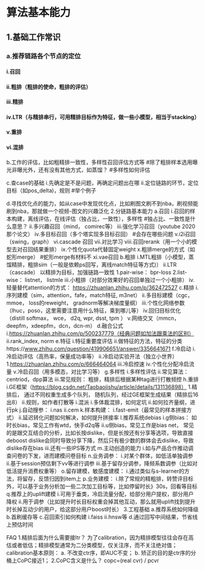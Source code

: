 # 算法基本能力
## 1.基础工作常识
### a.推荐链路各个节点的定位
#### i.召回
#### ii.粗排（粗排的使命，粗排的评估）
#### iii.精排
#### iv.LTR（与精排串行，可用精排目标作为特征，做一些小模型，相当于stacking）
#### v.重排
#### vi.混排

b.工作的评估，比如粗精排一致性，多样性召回评估方式等
#除了粗排样本选用曝光非曝光外，还有没有其他方式，如蒸馏？
#多样性如何评估

c.查case的基础
i.先确定是不是问题，再确定问题出在哪
ii.定位链路的环节，定位目标（如pos_delta)，规则
#举个例子

d.寻找优化点的能力，如从case中发现优化点，比如刷图文刷不到nba，刷视频能刷到nba，那就做一个视频-图文的兴趣泛化
2.分链路基本能力
a.召回
i.召回的样本构建，离线评估，在线评估（独占比，一致性），多样性
#独占比、一致性是什么意思？
ii.多兴趣召回（mind， comirec等）
iii.强化学习召回（youtube 2020那个论文）
iv.多目标召回（多个塔实现多目标召回）
#会存在哪些问题
v.i2i召回（swing，graph）
vi.cascade 召回
vii.对比学习
viii.召回rerank（用一个小的模型去对召回结果重排）
ix.个性化quota代替固定weight
x.粗排merge的方式（如蛇形merge）
#蛇形merge有材料不
xi.vae召回
b.粗排
i.MTL粗排（小模型，蒸馏精排，粗排sim（一般是依赖ps回写，离线match特征等方式)）
ii.LTR（cascade） 以精排为目标，加强链路一致性 
1.pair-wise： bpr-loss
2.list-wise： listnet， listmle
iii.小粗排（对部分效果好的召回单独过一个小粗排）
iv.轻量替代attention的方式： https://zhuanlan.zhihu.com/p/362472527
c.精排
i.序列建模（sim，attention，fafe，match特征, m3net）
ii.多目标建模（cgc，mmoe， loss的reweight， gradnorm等解决梯度量纲）
iii.个性化网络参数（lhuc，poso，这里需要注意用什么特征，乘到哪儿等）
iv.回归目标优化（distill softmax， wce， d2q, wpr, dsst, tpm ）
v.网络交叉（mmcn，deepfm，xdeepfm，dcn，dcn-m）
d.融合公式
i.https://zhuanlan.zhihu.com/p/500237779（经典问题如加法跟乘法的区别）
ii.rank_index, norm
e.特征
i.特征重要度评估
ii.做特征的方法，特征的分类https://www.zhihu.com/question/419906651/answer/3356641671
f.冷启动
i.冷启动评估（高热率，保量成功率等）
ii.冷启动实验开法（独立小世界）
1.https://zhuanlan.zhihu.com/p/666464064
iii.冷启控速
iv.个性化分配冷启流量
v.冷启召回（用多模态，对比学习等）
g.多样性
i.多样性评估
ii.常见算法： centriod，dpp算法
iii.常见规则： 粗排，精排后根据某种tag进行打散频控
h.重排
i.GE框架（https://blog.csdn.net/Taobaojishu/article/details/131136898）
1.精排后， 通过不同权重生成多个队列， 随机队列，经过GE框架生成结果（精排后16出8）
ii.规则，如作者打散等
i.混派
i.多体裁混排，如何定坑
ii.如何拉齐量纲，进行pk
j.自动搜参：
i.nas
ii.cem
k.样本构建：
i.fast-emit（最常见的样本拼接方式）
ii.延迟转化问题如何解决，如何提升拼接率
l.推荐系统debias
i.g侧bias： 如时长bias，常见工作有wtd，快手d2q等
ii.u侧bias，常见工作是bias net， 常见的是跟交互结合的分析，比如长按dislike，但是长按还有分享等选项，导致直接deboost dislike会同时导致分享下降，然后只有极少数的群体会去dislike，导致dislike存在bias
iii.还有一些IPS等方式
m.主动创造的能力
i.如与产品合作推动调查问卷的下发，进而建模问卷目标
n.业务调参：
i.对某个群体，如低活单独调参
ii.基于session预估剩下vv等进行调参
iii.基于留存分调参，降频系数调参（比如对低活提升消费权重等）
o.留存建模，敏感度建模：
i.通过类似与s-learner的方法，将留存，反馈归因到item上
p.业务建模：
i.除了常规的精粗排，转赞评目标外，可以基于业务分析加一些二次加工目标等，比如停留时长》30s，回看等目标
q.推荐上的uplift建模
i.可用于垂类，冷启流量分配，给部分用户提权，部分用户降权
ii.用于调参（比如提升时长目标权重会掉其他互动，那么就用uplift找到提升时长掉互动少的用户，给这部分用户boost时长）
3.工程基础
a.推荐系统如何降级
b.首刷缓存等
c.召回索引如何构建
i.faiss
ii.hnsw等
d.通过回写中间结果，节省线上预估时间


FAQ
1.精排后面为什么需要接ltr？
为了calibration，因为精排模型往往会存在高估或者低估；精排模型通常为二分类模型，仅关注序，而不关注绝对值；
calibration基本原则：
a. 不改变ctr序，即AUC不变；
b. 矫正的目的是ctr序的分桶上CoPC接近1；
2.CoPC含义是什么？
copc=(real cvr) / pcvr

